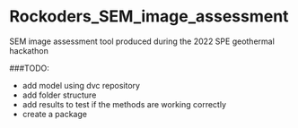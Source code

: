 # Rockoders_SEM_image_assessment
SEM image assessment tool produced during the 2022 SPE geothermal hackathon


###TODO:
- add model using dvc repository
- add folder structure
- add results to test if the methods are working correctly
- create a package
